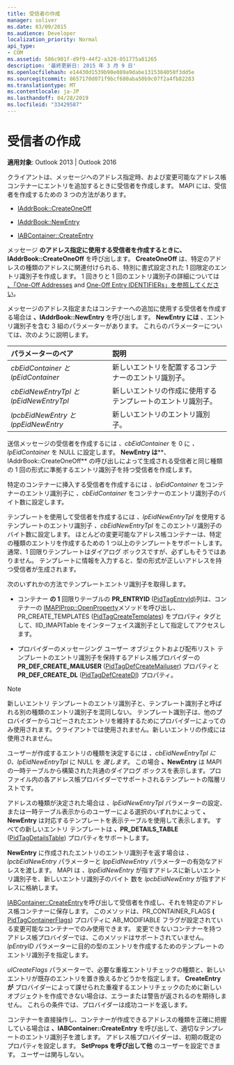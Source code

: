 ```yaml
---
title: 受信者の作成
manager: soliver
ms.date: 03/09/2015
ms.audience: Developer
localization_priority: Normal
api_type:
- COM
ms.assetid: 586c901f-d9f9-44f2-a328-051775a81265
description: '最終更新日: 2015 年 3 月 9 日'
ms.openlocfilehash: e14430d1539b90e089a9dabe1315384050f3dd5e
ms.sourcegitcommit: 8657170d071f9bcf680aba50b9c07f2a4fb82283
ms.translationtype: MT
ms.contentlocale: ja-JP
ms.lasthandoff: 04/28/2019
ms.locfileid: "33429587"
---
```

# <a name="creating-a-recipient"></a>受信者の作成

  
  
**適用対象**: Outlook 2013 | Outlook 2016 
  
クライアントは、メッセージへのアドレス指定時、および変更可能なアドレス帳コンテナーにエントリを追加するときに受信者を作成します。 MAPI には、受信者を作成するための 3 つの方法があります。
  
- [IAddrBook::CreateOneOff](iaddrbook-createoneoff.md)
    
- [IAddrBook::NewEntry](iaddrbook-newentry.md)
    
- [IABContainer::CreateEntry](iabcontainer-createentry.md)
    
メッセージ **のアドレス指定に使用する受信者を作成するときに、IAddrBook::CreateOneOff** を呼び出します。 **CreateOneOff** は、特定のアドレスの種類のアドレスに関連付けられる、特別に書式設定された 1 回限定のエントリ識別子を作成します。 1 回きりと 1 回のエントリ識別子の詳細については [、「One-Off Addresses](one-off-addresses.md) and [One-Off Entry IDENTIFIERs」を参照してください](one-off-entry-identifiers.md)。
  
メッセージのアドレス指定またはコンテナーへの追加に使用する受信者を作成する場合は **、IAddrBook::NewEntry** を呼び出します。 **NewEntry には** 、エントリ識別子を含む 3 組のパラメーターがあります。 これらのパラメーターについては、次のように説明します。 
  
|**パラメーターのペア**|**説明**|
|:-----|:-----|
| _cbEidContainer と_  _lpEidContainer_ <br/> |新しいエントリを配置するコンテナーのエントリ識別子。  <br/> |
| _cbEidNewEntryTpl と_  _lpEidNewEntryTpl_ <br/> |新しいエントリの作成に使用するテンプレートのエントリ識別子。  <br/> |
| _lpcbEidNewEntry と_  _lppEidNewEntry_ <br/> |新しいエントリのエントリ識別子。  <br/> |
   
送信メッセージの受信者を作成するには  _、cbEidContainer_ を 0 に  _、lpEidContainer_ を NULL に設定します。 **NewEntry は****、IAddrBook::CreateOneOff** の呼び出しによって生成される受信者と同じ種類の 1 回の形式に準拠するエントリ識別子を持つ受信者を作成します。 
  
特定のコンテナーに挿入する受信者を作成するには  _、lpEidContainer_ をコンテナーのエントリ識別子に  _、cbEidContainer_ をコンテナーのエントリ識別子のバイト数に設定します。 
  
テンプレートを使用して受信者を作成するには  _、lpEidNewEntryTpl_ を使用するテンプレートのエントリ識別子  _、cbEidNewEntryTpl_ をこのエントリ識別子のバイト数に設定します。 ほとんどの変更可能なアドレス帳コンテナーは、特定の種類のエントリを作成するための 1 つ以上のテンプレートをサポートします。 通常、1 回限りテンプレートはダイアログ ボックスですが、必ずしもそうではありません。 テンプレートに情報を入力すると、型の形式が正しいアドレスを持つ受信者が生成されます。 
  
次のいずれかの方法でテンプレートエントリ識別子を取得します。
  
- コンテナー **の 1** 回限りテーブルの **PR_ENTRYID** ([PidTagEntryId)](pidtagentryid-canonical-property.md)列は、コンテナーの [IMAPIProp::OpenProperty](imapiprop-openproperty.md)メソッドを呼び出し、PR_CREATE_TEMPLATES ([PidTagCreateTemplates](pidtagcreatetemplates-canonical-property.md)) をプロパティ タグとして、IID_IMAPITable をインターフェイス識別子として指定してアクセスします。 
    
- プロバイダーのメッセージング ユーザー オブジェクトおよび配布リスト テンプレートのエントリ識別子を保持するアドレス帳プロバイダーの **PR_DEF_CREATE_MAILUSER** ([PidTagDefCreateMailuser](pidtagdefcreatemailuser-canonical-property.md)) プロパティと **PR_DEF_CREATE_DL** ([PidTagDefCreateDl](pidtagdefcreatedl-canonical-property.md)) プロパティ。 
    
> [!NOTE]
> 新しいエントリ テンプレートのエントリ識別子と、テンプレート識別子と呼ばれる別の種類のエントリ識別子を混同しない。 テンプレート識別子は、他のプロバイダーからコピーされたエントリを維持するためにプロバイダーによってのみ使用されます。クライアントでは使用されません。新しいエントリの作成には使用されません。 
  
ユーザーが作成するエントリの種類を決定するには  _、cbEidNewEntryTpl に 0、lpEidNewEntryTpl_ に NULL を  _渡します_。 この場合 **、NewEntry** は MAPI の一時テーブルから構築された共通のダイアログ ボックスを表示します。プロファイル内の各アドレス帳プロバイダーでサポートされるテンプレートの階層リストです。 
  
アドレスの種類が決定された場合は  _、lpEidNewEntryTpl_ パラメーターの設定、または一時テーブル表示からのユーザーによる選択のいずれかによって **、NewEntry** は対応するテンプレートを表示テーブルを使用して表示します。 すべての新しいエントリ テンプレートは **、PR_DETAILS_TABLE** ([PidTagDetailsTable](pidtagdetailstable-canonical-property.md)) プロパティをサポートします。 
  
**NewEntry** に作成されたエントリのエントリ識別子を返す場合は _、lpcbEidNewEntry_ パラメーターと _lppEidNewEntry_ パラメーターの有効なアドレスを渡します。 MAPI は  _、lppEidNewEntry_ が指すアドレスに新しいエントリ識別子を、新しいエントリ識別子のバイト 数を  _lpcbEidNewEntry_ が指すアドレスに格納します。
  
[IABContainer::CreateEntry](iabcontainer-createentry.md)を呼び出して受信者を作成し、それを特定のアドレス帳コンテナーに保存します。 このメソッドは、PR_CONTAINER_FLAGS **(** [PidTagContainerFlags](pidtagcontainerflags-canonical-property.md)) プロパティに AB_MODIFIABLE フラグが設定されている変更可能なコンテナーでのみ使用できます。 変更できないコンテナーを持つアドレス帳プロバイダーでは、このメソッドはサポートされていません。 _lpEntryID_ パラメーターに目的の型のエントリを作成するためのテンプレートのエントリ識別子を指定します。 
  
_ulCreateFlags_ パラメーターで、必要な重複エントリチェックの種類と、新しいエントリが既存のエントリを置き換えるかどうかを指定します。 **CreateEntry が** プロバイダーによって課せられた重複するエントリチェックのために新しいオブジェクトを作成できない場合は、エラーまたは警告が返されるのを期待しません。 これらの条件では、プロバイダーは成功コードを返します。 
  
コンテナーを直接操作し、コンテナーが作成できるアドレスの種類を正確に把握している場合は **、IABContainer::CreateEntry** を呼び出して、適切なテンプレートのエントリ識別子を渡します。 アドレス帳プロバイダーは、初期の既定のプロパティを設定します。 **SetProps を呼び出して他** のユーザーを設定できます。 ユーザーは関与しない。 
  

